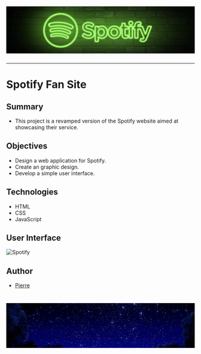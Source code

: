 <h1 align="center">
  <img src="./Assets/header.png" alt="Spotify" />
</h1>

---

# Spotify Fan Site

## Summary
- This project is a revamped version of the Spotify website aimed at showcasing their service.

## Objectives
- Design a web application for Spotify.
- Create an graphic design.
- Develop a simple user interface.

## Technologies
- HTML
- CSS
- JavaScript

## User Interface
<img src="./Assets/UI.png" alt="Spotify" />

## Author
- [Pierre](https://github.com/Pierre-Portfolio)

<h1 align="center">
  <img src="./Assets/star.gif" alt="star" />
</h1>
